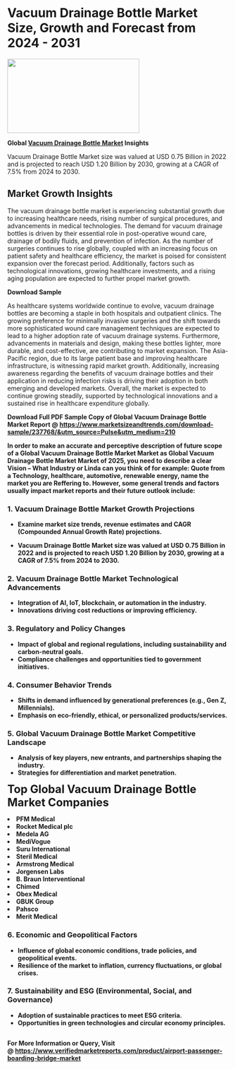 <H1>Vacuum Drainage Bottle Market Size, Growth and Forecast from 2024 - 2031</H1><img class="aligncenter size-medium wp-image-584254" src="https://thirdeyenews.in/wp-content/uploads/2024/09/Global-Market-Research-300x168.jpeg" alt="" width="300" height="168" /><p><strong>Global&nbsp;<a href="https://www.marketsizeandtrends.com/download-sample/237768/&amp;utm_source=Pulse&amp;utm_medium=210">Vacuum Drainage Bottle Market</a> Insights</strong></p><p>Vacuum Drainage Bottle Market size was valued at USD 0.75 Billion in 2022 and is projected to reach USD 1.20 Billion by 2030, growing at a CAGR of 7.5% from 2024 to 2030.</p><p><h2>Market Growth Insights</h2> <p>The vacuum drainage bottle market is experiencing substantial growth due to increasing healthcare needs, rising number of surgical procedures, and advancements in medical technologies. The demand for vacuum drainage bottles is driven by their essential role in post-operative wound care, drainage of bodily fluids, and prevention of infection. As the number of surgeries continues to rise globally, coupled with an increasing focus on patient safety and healthcare efficiency, the market is poised for consistent expansion over the forecast period. Additionally, factors such as technological innovations, growing healthcare investments, and a rising aging population are expected to further propel market growth.</p> <p><strong>Download Sample</strong></p> <p>As healthcare systems worldwide continue to evolve, vacuum drainage bottles are becoming a staple in both hospitals and outpatient clinics. The growing preference for minimally invasive surgeries and the shift towards more sophisticated wound care management techniques are expected to lead to a higher adoption rate of vacuum drainage systems. Furthermore, advancements in materials and design, making these bottles lighter, more durable, and cost-effective, are contributing to market expansion. The Asia-Pacific region, due to its large patient base and improving healthcare infrastructure, is witnessing rapid market growth. Additionally, increasing awareness regarding the benefits of vacuum drainage bottles and their application in reducing infection risks is driving their adoption in both emerging and developed markets. Overall, the market is expected to continue growing steadily, supported by technological innovations and a sustained rise in healthcare expenditure globally.</p> <p><strong></p><p><span class=""><strong>Download Full PDF Sample Copy of Global Vacuum Drainage Bottle Market Report</strong> @ <a href="https://www.marketsizeandtrends.com/download-sample/237768/&amp;utm_source=Pulse&amp;utm_medium=210" target="_blank">https://www.marketsizeandtrends.com/download-sample/237768/&amp;utm_source=Pulse&amp;utm_medium=210</a></span></p><p>In order to make an accurate and perceptive description of future scope of a Global&nbsp;Vacuum Drainage Bottle Market Market as Global&nbsp;Vacuum Drainage Bottle Market Market of 2025, you need to describe a clear Vision &ndash; What Industry or Linda can you think of for example: Quote from a Technology, healthcare, automotive, renewable energy, name the market you are Reffering to. However, some general trends and factors usually impact market reports and their future outlook include:</p><h3>1.&nbsp;<strong>Vacuum Drainage Bottle Market Growth Projections</strong></h3><ul><li>Examine market size trends, revenue estimates and CAGR (Compounded Annual Growth Rate) projections.</li><li><p>Vacuum Drainage Bottle Market size was valued at USD 0.75 Billion in 2022 and is projected to reach USD 1.20 Billion by 2030, growing at a CAGR of 7.5% from 2024 to 2030.</p></li></ul><h3>2.&nbsp;<strong>Vacuum Drainage Bottle Market Technological Advancements</strong></h3><ul><li>Integration of AI, IoT, blockchain, or automation in the industry.</li><li>Innovations driving cost reductions or improving efficiency.</li></ul><h3>3.&nbsp;<strong>Regulatory and Policy Changes</strong></h3><ul><li>Impact of global and regional regulations, including sustainability and carbon-neutral goals.</li><li>Compliance challenges and opportunities tied to government initiatives.</li></ul><h3>4.&nbsp;<strong>Consumer Behavior Trends</strong></h3><ul><li>Shifts in demand influenced by generational preferences (e.g., Gen Z, Millennials).</li><li>Emphasis on eco-friendly, ethical, or personalized products/services.</li></ul><h3>5.&nbsp;<strong>Global Vacuum Drainage Bottle Market Competitive Landscape</strong></h3><ul><li>Analysis of key players, new entrants, and partnerships shaping the industry.</li><li>Strategies for differentiation and market penetration.</li></ul><p data-pm-slice="1 1 []"><span style="color: inherit; font-family: inherit; font-size: 25px;">Top Global Vacuum Drainage Bottle Market Companies</span></p><div class="" data-test-id=""><p><li>PFM Medical</li><li> Rocket Medical plc</li><li> Medela AG</li><li> MediVogue</li><li> Suru International</li><li> Steril Medical</li><li> Armstrong Medical</li><li> Jorgensen Labs</li><li> B. Braun Interventional</li><li> Chimed</li><li> Obex Medical</li><li> GBUK Group</li><li> Pahsco</li><li> Merit Medical</li></p></div><h3>6.&nbsp;<strong>Economic and Geopolitical Factors</strong></h3><ul><li>Influence of global economic conditions, trade policies, and geopolitical events.</li><li>Resilience of the market to inflation, currency fluctuations, or global crises.</li></ul><h3>7.&nbsp;<strong>Sustainability and ESG (Environmental, Social, and Governance)</strong></h3><ul><li>Adoption of sustainable practices to meet ESG criteria.</li><li>Opportunities in green technologies and circular economy principles.</li></ul><h2><strong style="font-size: 14px;">For More Information or Query, Visit @&nbsp;</strong><a style="background-color: #ffffff; font-size: 14px;" href="https://www.marketsizeandtrends.com/report/vacuum-drainage-bottle-market/" target="_blank">https://www.verifiedmarketreports.com/product/airport-passenger-boarding-bridge-market</a></h2>
